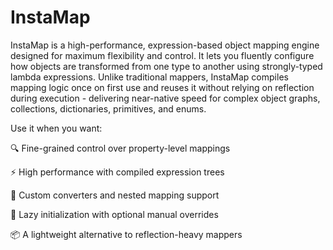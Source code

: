 # InstaMap

InstaMap is a high-performance, expression-based object mapping engine designed for maximum flexibility and control. It lets you fluently configure how objects are transformed from one type to another using strongly-typed lambda expressions. Unlike traditional mappers, InstaMap compiles mapping logic once on first use and reuses it without relying on reflection during execution - delivering near-native speed for complex object graphs, collections, dictionaries, primitives, and enums.

Use it when you want:

🔍 Fine-grained control over property-level mappings

⚡ High performance with compiled expression trees

🧩 Custom converters and nested mapping support

🧠 Lazy initialization with optional manual overrides

📦 A lightweight alternative to reflection-heavy mappers